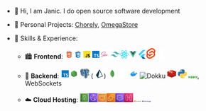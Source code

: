 - 👋  Hi, I am Janic. I do open source software development

- 🔭 Personal Projects: [Chorely](https://link.janic.io/2qtkz6qs7), [OmegaStore](https://github.com/OmegaChat/OmegaStore)

- 🤹 Skills & Experience: 

  - 🏙 **Frontend**: <img alt="HTML" width="20px" src="./icons/html.svg" /><img alt="CSS" width="20px" src="./icons/css.svg" /><img alt="JS" width="20px" src="./icons/javascript.svg" /><img alt="Typescript" width="20px" src="./icons/typescript.svg" /><img alt="SCSS" width="20px" src="./icons/sass.svg" /> <img alt="Tailwind" width="20px" src="./icons/tailwind.svg" /><img alt="React" width="20px" src="./icons/react.svg" /><img alt="Vue" width="20px" src="./icons/vue.svg" /><img alt="Flutter" width="20px" src="./icons/flutter.svg" /><img alt="Svelte" width="20px" src="./icons/svelte.svg" /><img alt="Next" width="20px" src="./icons/next.svg" />
  
  - 🔌  **Backend**: <img alt="Typescript" width="20px" src="./icons/typescript.svg" /><img alt="Node" width="20px" src="./icons/node.svg" /> <img alt="Postgres" width="20px" src="./icons/postgres.svg" /> ( <img alt="Prisma" width="20px" src="./icons/prisma.png" />)  <img alt="MongoDB" width="20px" src="./icons/mongodb.svg" /> <img alt="Fastify" width="20px" src="./icons/fastify.svg" /> <img alt="Docker" width="20px" src="./icons/docker.svg" /> <img alt="Dokku" width="20px" src="./icons/dokku.ico" /> <img alt="Redis" width="20px" src="./icons/redis.svg" /> <img alt="Python" width="20px" src="./icons/python.svg" /> <img alt="Nginx" width="20px" src="./icons/nginx.svg" />, WebSockets
  
  - ☁️ **Cloud Hosting**: <img alt="S3" width="20px" src="./icons/s3.svg" /><img alt="CloudFront" width="20px" src="./icons/cloudfront.svg" /><img alt="Lambda" width="20px" src="./icons/lambda.svg" /><img alt="EC2" width="20px" src="./icons/ec2.svg" /><img alt="Route53" width="20px" src="./icons/route53.svg" /><img alt="AWS Api Gateway" width="20px" src="./icons/apigateway.svg" /><img alt="CloudFlare" width="20px" src="./icons/cloudflare.svg" /><img alt="Letsencrypt" width="20px" src="./icons/letsencrypt.svg" /> 

